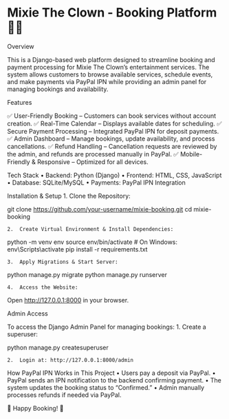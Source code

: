 # Mixie The Clown - Booking Platform 🎪✨

Overview

This is a Django-based web platform designed to streamline booking and payment processing for Mixie The Clown’s entertainment services. The system allows customers to browse available services, schedule events, and make payments via PayPal IPN while providing an admin panel for managing bookings and availability.

Features

✅ User-Friendly Booking – Customers can book services without account creation.
✅ Real-Time Calendar – Displays available dates for scheduling.
✅ Secure Payment Processing – Integrated PayPal IPN for deposit payments.
✅ Admin Dashboard – Manage bookings, update availability, and process cancellations.
✅ Refund Handling – Cancellation requests are reviewed by the admin, and refunds are processed manually in PayPal.
✅ Mobile-Friendly & Responsive – Optimized for all devices.

Tech Stack
	•	Backend: Python (Django)
	•	Frontend: HTML, CSS, JavaScript
	•	Database: SQLite/MySQL
	•	Payments: PayPal IPN Integration

Installation & Setup
	1.	Clone the Repository:

git clone https://github.com/your-username/mixie-booking.git
cd mixie-booking


	2.	Create Virtual Environment & Install Dependencies:

python -m venv env
source env/bin/activate  # On Windows: env\Scripts\activate
pip install -r requirements.txt


	3.	Apply Migrations & Start Server:

python manage.py migrate
python manage.py runserver


	4.	Access the Website:
Open http://127.0.0.1:8000 in your browser.

Admin Access

To access the Django Admin Panel for managing bookings:
	1.	Create a superuser:

python manage.py createsuperuser


	2.	Login at: http://127.0.0.1:8000/admin

How PayPal IPN Works in This Project
	•	Users pay a deposit via PayPal.
	•	PayPal sends an IPN notification to the backend confirming payment.
	•	The system updates the booking status to “Confirmed.”
	•	Admin manually processes refunds if needed via PayPal.


🚀 Happy Booking! 🎈
